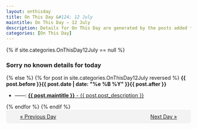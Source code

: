```yaml
---
layout: onthisday
title: On This Day &#124; 12 July
maintitle: On This Day — 12 July
description: Details for On This Day are generated by the posts added to the website so the content is subject to changes/updates over time.
categories: [On This Day]
---
```


{% if site.categories.OnThisDay12July == null %}
<h3>Sorry no known details for today</h3>
{% else %}
{% for post in site.categories.OnThisDay12July reversed %}
<strong>{{ post.before }}{{ post.date | date: "%e %B %Y" }}{{ post.after }}</strong>
<ul>
<li> ——: <a class="{{ post.class }}" href="{{ post.url }}"><strong>{{ post.maintitle }}</strong> - {{ post.post_description }}</a></li>
</ul>
{% endfor %}
{% endif %}
<br />
<div style="background-color: #f3f3f3; padding: 10px; border-radius: 5px; text-align: center; display: flex; justify-content: space-evenly;">
<a href="/onthisday/07/07-11">« Previous Day</a>
<span style="visibility:hidden;">[ Visit Leap Year February 29 ]</span>
<a href="/onthisday/07/07-13">Next Day »</a>
</div>
